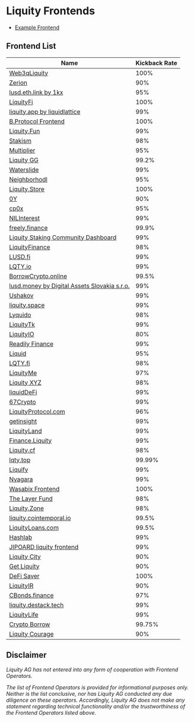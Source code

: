 # Liquity Frontends
- [Example Frontend](frontends/example.md)

## Frontend List
| Name | Kickback Rate | 
| ---- | ------------- | 
| [Web3qLiquity](frontends/web3qLiquity.md) | 100% |
| [Zerion](frontends/zerion.md) | 90% | 
| [lusd.eth.link by 1kx](frontends/lusd.eth.link.md) | 95% | 
| [LiquityFi](frontends/liquityfi.md) | 100% | 
| [liquity.app by liquidlattice](frontends/liquityapp.md) | 99% | 
| [B.Protocol Frontend](frontends/B.Protocol.md) | 100% | 
| [Liquity.Fun](frontends/liquity_fun.md) | 99% | 
| [Stakism](frontends/liquity.stakism.io.md) | 98% | 
| [Multiplier](frontends/multuplier.md) | 95% | 
| [Liquity GG](frontends/liquitygg.md) | 99.2% | 
| [Waterslide](frontends/waterslide.md) | 99% | 
| [Neighborhodl](frontends/neighborhodl.md) | 95% | 
| [Liquity.Store](frontends/liquity_store.md) | 100% | 
| [0Y](frontends/0Y.md)  | 90% | 
| [cp0x](frontends/cp0x.md) | 95% | 
| [NILInterest](frontends/nilinterest.com.md) | 99% | 
| [freely.finance](frontends/freely_finance.md) | 99.9% | 
| [Liquity Staking Community Dashboard](frontends/liquitystaking.md) | 99% | 
| [LiquityFinance](frontends/liquityfinance.md) | 98% | 
| [LUSD.fi](lusd_fi.md) | 99% | 
| [LQTY.io](frontends/lqtyio.md) | 99% | 
| [BorrowCrypto.online](frontends/borrowcrypto.md) | 99.5% | 
| [lusd.money by Digital Assets Slovakia s.r.o.](lusd.money.md) | 99% | 
| [Ushakov](frontends/ushakov.md) | 99% | 
| [liquity.space](frontends/liquity.space.md) | 99% | 
| [Lyquido](frontends/lyquido.md) | 98% | 
| [LiquityTk](frontends/liquitytk.md) | 99% | 
| [LiquityIO](frontends/liquityio.md) | 80% | 
| [Readily Finance](frontends/readily.md) | 99% | 
| [Liquid](frontends/liquid.md) | 95% | 
| [LQTY.fi](frontends/lqty.fi.md) | 98% | 
| [LiquityMe](frontends/Liquity_Me.md) | 97% | 
| [Liquity XYZ](frontends/liquity_xyz.md) | 98% | 
| [liquidDeFi](liquity.wats.app.md) | 99% | 
| [67Crypto](frontends/67crypto.md) | 99% | 
| [LiquityProtocol.com](frontends/liquityprotocol.md) | 96% |
| [getinsight](frontends/getinsight.md) | 99% | 
| [LiquityLand](frontends/liquityland.md) | 99% | 
| [Finance.Liquity](frontends/finance.liquity.md) | 99% | 
| [Liquity.cf](frontends/LiquityCf.md) | 98% | 
| [lqty.top](frontends/lqty.top.md) | 99.99% | 
| [Liquify](frontends/liquify.md) | 99% | 
| [Nyagara](frontends/nyagara.md) | 99% | 
| [Wasabix Frontend](frontends/liquity.wasabix.finance.md) | 100% | 
| [The Layer Fund](frontends/thelayerfund.md) | 98% | 
| [Liquity.Zone](frontends/liquity.zone.md) | 98% | 
| [liquity.cointemporal.io](frontends/liquity.cointemporal.io.md) | 99.5% | 
| [LiquityLoans.com](frontends/liquityloans.com.md) | 99.5% | 
| [Hashlab](frontends/hashlab.md) | 99% | 
| [JIPOARD liquity frontend](frontends/jipoard.md) | 99% | 
| [Liquity City](frontends/liquitycity.md) | 90% | 
| [Get Liquity](frontends/getliquity.md) | 90% | 
| [DeFi Saver](frontends/defisaver.md) | 100% | 
| [LiquityIR](frontends/liquityir.md) | 90% | 
| [CBonds.finance](frontends/cbonds.finance.md) | 97% | 
| [liquity.destack.tech](frontends/destack_tech.md) | 99% | 
| [LiquityLife](frontends/LiquityLife.md) | 99% | 
| [Crypto Borrow](frontends/CryptoBorrow.md) | 99.75% | 
| [Liquity Courage](frontends/liquity.courage.md) | 90% | 



## Disclaimer 
*Liquity AG has not entered into any form of cooperation with Frontend Operators.*

*The list of Frontend Operators is provided for informational purposes only. Neither is the list conclusive, nor has Liquity AG conducted any due diligence on these operators. Accordingly, Liquity AG does not make any statement regarding technical functionality and/or the trustworthiness of the Frontend Operators listed above.*
